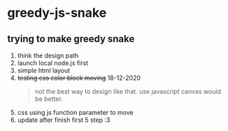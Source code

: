 # greedy-js-snake

## trying to make greedy snake
1. think the design path
2. launch local node.js first
3. simple html layout
4. ~~testing css color block moving~~ 18-12-2020
    > not the best way to design like that.
    > use javascript canvas would be better.
5. css using js function parameter to move
6. update after finish first 5 step :3
